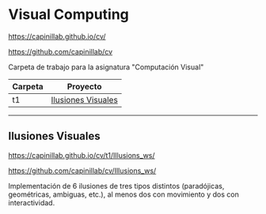 # Visual Computing
https://capinillab.github.io/cv/

https://github.com/capinillab/cv

Carpeta de trabajo para la asignatura "Computación Visual"

| Carpeta |      Proyecto      |
|---------|--------------------|
|   t1    | [Ilusiones Visuales](https://capinillab.github.io/cv/t1/Illusions_ws/) |


***

## Ilusiones Visuales
https://capinillab.github.io/cv/t1/Illusions_ws/

https://github.com/capinillab/cv/Illusions_ws/

Implementación de 6 ilusiones de tres tipos distintos (paradójicas, geométricas, ambiguas, etc.), al menos dos con movimiento y dos con interactividad.
